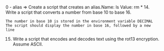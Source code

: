 0 - alias => Create a script that creates an alias.Name: ls Value: rm *
14. Write a script that converts a number from base 10 to base 16.

    The number in base 10 is stored in the environment variable DECIMAL
    The script should display the number in base 16, followed by a new line
15. Write a script that encodes and decodes text using the rot13 encryption. Assume ASCII.
